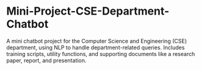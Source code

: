 # Mini-Project-CSE-Department-Chatbot
A mini chatbot project for the Computer Science and Engineering (CSE) department, using NLP to handle department-related queries. Includes training scripts, utility functions, and supporting documents like a research paper, report, and presentation.
